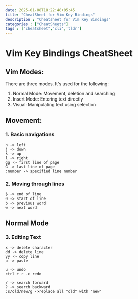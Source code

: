 ```yaml
---
date: 2025-01-08T18:22:48+05:45
title: "CheatSheet for Vim Key Bindings"
description : "Cheatsheet for Vim Key Bindings"
categories : ["CheatSheets"]
tags : ["cheatsheet",'cli','tldr']
---
```

# Vim Key Bindings CheatSheet

## Vim Modes:
There are three modes. It's used for the following:
1. Normal Mode: Movement, deletion and searching
2. Insert Mode: Entering text directly
3. Visual: Manipulating text using selection

## Movement:
### 1. Basic navigations
```
h -> left
j -> down
k -> up
l -> right
gg -> first line of page
G -> last line of page
:number -> specified line number
```
### 2. Moving through lines
```
$ -> end of line 
0 -> start of line
b -> previous word
w -> next word
```

## Normal Mode

### 3. Editing Text
```
x -> delete character
dd -> delete line
yy -> copy line
p -> paste

u -> undo
ctrl + r -> redo

/ -> search forward
? -> search backward
:s/old/new/g ->replace all "old" with "new"
```
